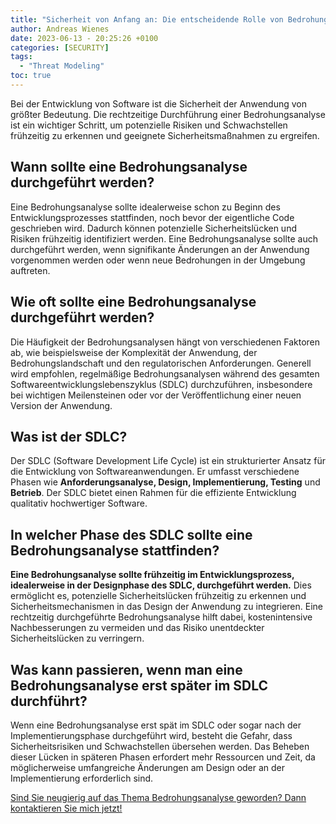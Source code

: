 ```yaml
---
title: "Sicherheit von Anfang an: Die entscheidende Rolle von Bedrohungsanalysen in der Softwareentwicklung"
author: Andreas Wienes
date: 2023-06-13 - 20:25:26 +0100
categories: [SECURITY]
tags: 
  - "Threat Modeling"
toc: true
---
```



Bei der Entwicklung von Software ist die Sicherheit der Anwendung von größter Bedeutung. Die rechtzeitige Durchführung einer Bedrohungsanalyse ist ein wichtiger Schritt, um potenzielle Risiken und Schwachstellen frühzeitig zu erkennen und geeignete Sicherheitsmaßnahmen zu ergreifen. 

## Wann sollte eine Bedrohungsanalyse durchgeführt werden?

Eine Bedrohungsanalyse sollte idealerweise schon zu Beginn des Entwicklungsprozesses stattfinden, noch bevor der eigentliche Code geschrieben wird. Dadurch können potenzielle Sicherheitslücken und Risiken frühzeitig identifiziert werden. Eine Bedrohungsanalyse sollte auch durchgeführt werden, wenn signifikante Änderungen an der Anwendung vorgenommen werden oder wenn neue Bedrohungen in der Umgebung auftreten.

## Wie oft sollte eine Bedrohungsanalyse durchgeführt werden?
Die Häufigkeit der Bedrohungsanalysen hängt von verschiedenen Faktoren ab, wie beispielsweise der Komplexität der Anwendung, der Bedrohungslandschaft und den regulatorischen Anforderungen. Generell wird empfohlen, regelmäßige Bedrohungsanalysen während des gesamten Softwareentwicklungslebenszyklus (SDLC) durchzuführen, insbesondere bei wichtigen Meilensteinen oder vor der Veröffentlichung einer neuen Version der Anwendung.

## Was ist der SDLC?
Der SDLC (Software Development Life Cycle) ist ein strukturierter Ansatz für die Entwicklung von Softwareanwendungen. Er umfasst verschiedene Phasen wie **Anforderungsanalyse, Design, Implementierung, Testing** und **Betrieb**. Der SDLC bietet einen Rahmen für die effiziente Entwicklung qualitativ hochwertiger Software.

## In welcher Phase des SDLC sollte eine Bedrohungsanalyse stattfinden?
**Eine Bedrohungsanalyse sollte  frühzeitig im Entwicklungsprozess, idealerweise in der Designphase des SDLC, durchgeführt werden.** Dies ermöglicht es, potenzielle Sicherheitslücken frühzeitig zu erkennen und Sicherheitsmechanismen in das Design der Anwendung zu integrieren. Eine rechtzeitig durchgeführte Bedrohungsanalyse hilft dabei, kostenintensive Nachbesserungen zu vermeiden und das Risiko unentdeckter Sicherheitslücken zu verringern.


## Was kann passieren, wenn man eine Bedrohungsanalyse erst später im SDLC durchführt?

Wenn eine Bedrohungsanalyse erst spät im SDLC oder sogar nach der Implementierungsphase durchgeführt wird, besteht die Gefahr, dass Sicherheitsrisiken und Schwachstellen übersehen werden. Das Beheben dieser Lücken in späteren Phasen erfordert mehr Ressourcen und Zeit, da möglicherweise umfangreiche Änderungen am Design oder an der Implementierung erforderlich sind. 


[Sind Sie neugierig auf das Thema Bedrohungsanalyse geworden? Dann kontaktieren Sie mich jetzt!](https://andreas-wienes.me/about-me/)
